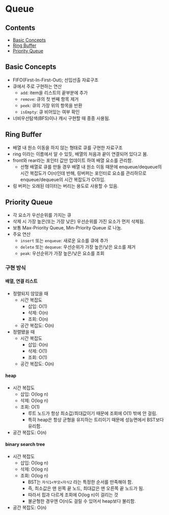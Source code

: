 # Queue

## Contents
- [Basic Concepts](#basic-concepts)
- [Ring Buffer](#ring-buffer)
- [Priority Queue](#priority-queue)

## Basic Concepts
- FIFO(First-In-First-Out); 선입선출 자료구조
- 큐에서 주로 구현하는 연산
  - `add`: item을 리스트의 끝부분에 추가
  - `remove`: 큐의 첫 번째 항목 제거
  - `peek`: 큐의 가장 위의 항목을 반환
  - `isEmpty`: 큐 비어있는 여부 확인
- 너비우선탐색(BFS)이나 캐시 구현할 때 종종 사용됨.

## Ring Buffer
  - 배열 내 원소 이동을 하지 않는 형태로 큐를 구현한 자료구조
  - ring 이라는 이름에서 알 수 있듯, 배열의 처음과 끝이 연결되어 있다고 봄.
  - front와 rear라는 포인터 값만 업데이트 하여 배열 요소를 관리함.
    - 선형 배열로 큐를 만들 경우 배열 내 원소 이동 때문에 enqueue/dequeue의 시간 복잡도가 O(n)인데 반해, 링버퍼는 포인터로 요소를 관리하므로 enqueue/dequeue의 시간 복잡도가 O(1)임.
  - 링 버퍼는 오래된 데이터는 버리는 용도로 사용할 수 있음.

## Priority Queue
- 각 요소가 우선순위를 가지는 큐
- 삭제 시 가장 높은(또는 가장 낮은) 우선순위를 가진 요소가 먼저 삭제됨.
- 보통 Max-Priority Queue, Min-Priority Queue 로 나눔.
- 주요 연산
  - `insert` 또는 `enqueue`: 새로운 요소를 큐에 추가
  - `delete` 또는 `dequeue`: 우선순위가 가장 높은/낮은 요소를 제거
  - `peak`: 우선순위가 가장 높은/낮은 요소를 조회

### 구현 방식
#### 배열, 연결 리스트
- 정렬되지 않았을 때
  - 시간 복잡도
    - 삽입: O(1)
    - 삭제: O(n)
    - 조회: O(n)
  - 공간 복잡도: O(n)
- 정렬됐을 때
  - 시간 복잡도
    - 삽입: O(n)
    - 삭제: O(1)
    - 조회: O(1)
  - 공간 복잡도: O(n)

#### heap
- 시간 복잡도
  - 삽입: O(log n)
  - 삭제: O(log n)
  - 조회: O(1)
    - 루트 노드가 항상 최소값/최대값이기 때문에 조회에 O(1) 밖에 안 걸림.
    - 특히 heap은 항상 균형을 유지하는 트리이기 때문에 성능면에서 BST보다 유리함.
- 공간 복잡도: O(n)

#### binary search tree
- 시간 복잡도
  - 삽입: O(log n)
  - 삭제: O(log n)
  - 조회: O(log n)
    - BST는 `자식1<부모<자식2` 라는 특정한 순서를 만족해야 함.
    - 즉, 최소값은 맨 왼쪽 끝 노드, 최대값은 맨 오른쪽 끝 노드가 됨.
    - 따라서 힙과 다르게 조회에 O(log n)이 걸리는 것
    - 불균형한 경우엔 O(n)도 걸릴 수 있어서 heap보다 불리함. 
- 공간 복잡도: O(n)
